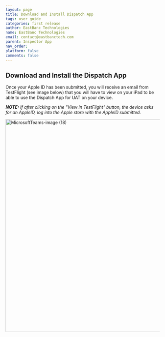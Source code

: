 ```yaml
---
layout: page
title: Download and Install Dispatch App
tags: user guide
categories: first release
author: EastBanc Technologies
name: EastBanc Technologies
email: contact@eastbanctech.com
parent: Inspector App
nav_order: 
platform: false
comments: false
---
```

<section id="download-and-install-the-dispatch-app" markdown="1">

# Download and Install the Dispatch App

Once your Apple ID has been submitted, you will receive an email from TestFlight (see image below) that you will have to view on your iPad to be able to use the Dispatch App for UAT on your device. 

_**NOTE:** If after clicking on the "View in TestFlight" button, the device asks for an AppleID, log into the Apple store with the AppleID submitted._ 

<img width="692" class="screenshot" alt="MicrosoftTeams-image (18)" src="https://user-images.githubusercontent.com/82533918/115172112-86131900-a092-11eb-835b-48a3559a8a3c.png">

</section>